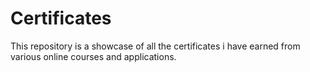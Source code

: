 # Certificates
This repository is a showcase of all the certificates i have earned from various online courses and applications.
